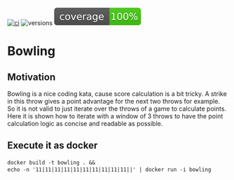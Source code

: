 [![ci](https://github.com/mobility-university/bowling/actions/workflows/ci.yml/badge.svg)](https://github.com/mobility-university/bowling/actions/workflows/ci.yml)
![versions](https://img.shields.io/pypi/pyversions/pybadges.svg)
![coverage](https://raw.githubusercontent.com/mobility-university/bowling/badges/.github/coverage.svg)


# Bowling

## Motivation

Bowling is a nice coding kata, cause score calculation is a bit tricky. A strike in this throw gives a point advantage for the next two throws for example.
So it is not valid to just iterate over the throws of a game to calculate points.
Here it is shown how to iterate with a window of 3 throws to have the point calculation logic as concise and readable as possible.

## Execute it as docker

```!sh
docker build -t bowling . &&
echo -n '11|11|11|11|11|11|11|11|11|11||' | docker run -i bowling
```
